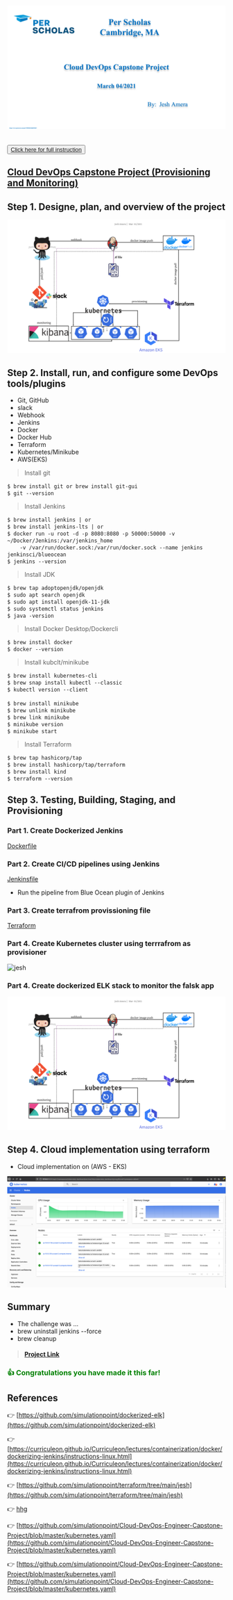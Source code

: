 ![new vm](./src/plan/title.png)

## <button> [Click here for full instruction](https://docs.google.com/document/d/1J5rvYyM-EjEq1GFcrTuVrwn6q1INIp6U6J1MS3OhOJM/edit)
## [Cloud DevOps Capstone Project (Provisioning and Monitoring)]()

## Step 1. Designe, plan, and overview of the project
    

![jesh](./src/plan/1.png)

 	  
## Step 2. Install, run, and configure some DevOps tools/plugins

* Git, GitHub
* slack
* Webhook
* Jenkins
* Docker
* Docker Hub
* Terraform
* Kubernetes/Minikube
* AWS(EKS)

> Install git 

```
$ brew install git or brew install git-gui
$ git --version

```
> Install Jenkins 

```
$ brew install jenkins | or
$ brew install jenkins-lts | or
$ docker run -u root -d -p 8080:8080 -p 50000:50000 -v ~/Docker/Jenkins:/var/jenkins_home 
    -v /var/run/docker.sock:/var/run/docker.sock --name jenkins jenkinsci/blueocean
$ jenkins --version

```
> Install JDK

```
$ brew tap adoptopenjdk/openjdk
$ sudo apt search openjdk
$ sudo apt install openjdk-11-jdk
$ sudo systemctl status jenkins
$ java -version

```
> Install Docker Desktop/Dockercli 

```
$ brew install docker
$ docker --version

```
> Install kubclt/minikube 

```
$ brew install kubernetes-cli
$ brew snap install kubectl --classic
$ kubectl version --client

$ brew install minikube
$ brew unlink minikube
$ brew link minikube
$ minikube version
$ minikube start

```
> Install Terraform

```
$ brew tap hashicorp/tap
$ brew install hashicorp/tap/terraform
$ brew install kind
$ terraform --version

```
## Step 3. Testing, Building, Staging, and Provisioning 

### Part 1. Create Dockerized Jenkins

[Dockerfile](https://github.com/simulationpoint/Cloud-DevOps-Engineer-Capstone-Project/blob/master/Dockerfile)

   
### Part 2. Create CI/CD pipelines using Jenkins

[Jenkinsfile](https://github.com/simulationpoint/Cloud-DevOps-Engineer-Capstone-Project/blob/master/Jenkinsfile)
   
* Run the pipeline from Blue Ocean plugin of Jenkins

   
### Part 3. Create terrafrom provissioning file 

[Terraform](https://github.com/simulationpoint/Cloud-DevOps-Engineer-Capstone-Project/blob/master/kubernetes.yaml)
 
### Part 4. Create Kubernetes cluster using terrrafrom as provisioner
  
![jesh](./src/kubernetes/kube.png)

### Part 4. Create dockerized ELK stack to monitor the falsk app
  
![jesh](./src/plan/1.png)
   
## Step 4. Cloud implementation using terraform

* Cloud implementation on (AWS - EKS)

![jesh](./src/aws/kube.png)

## Summary
* The challenge was ...     
* brew uninstall jenkins --force
* brew cleanup

> #### [Project Link](https://github.com/simulationpoint/cloud.devops-capstone.project)


### <span style="color:green"> 👍 Congratulations you have made it this far!</span> 

## References

👉 [https://github.com/simulationpoint/dockerized-elk](https://github.com/simulationpoint/dockerized-elk)

👉 [https://curriculeon.github.io/Curriculeon/lectures/containerization/docker/dockerizing-jenkins/instructions-linux.html](https://curriculeon.github.io/Curriculeon/lectures/containerization/docker/dockerizing-jenkins/instructions-linux.html)

👉 [https://github.com/simulationpoint/terraform/tree/main/jesh](https://github.com/simulationpoint/terraform/tree/main/jesh)

👉 [hhg](https://github.com/simulationpoint/cloud.devops-capstone.project)

👉 [https://github.com/simulationpoint/Cloud-DevOps-Engineer-Capstone-Project/blob/master/kubernetes.yaml](https://github.com/simulationpoint/Cloud-DevOps-Engineer-Capstone-Project/blob/master/kubernetes.yaml)

👉 [https://github.com/simulationpoint/Cloud-DevOps-Engineer-Capstone-Project/blob/master/kubernetes.yaml](https://github.com/simulationpoint/Cloud-DevOps-Engineer-Capstone-Project/blob/master/kubernetes.yaml)







   	   
